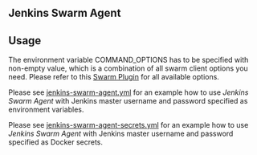 Jenkins Swarm Agent
-------------------

Usage
-----

The environment variable COMMAND_OPTIONS has to be specified with non-empty value, which is a combination of all swarm client options you need. Please refer to this [Swarm Plugin](https://wiki.jenkins-ci.org/display/JENKINS/Swarm+Plugin) for all available options.

Please see [jenkins-swarm-agent.yml](https://github.com/vfarcic/docker-flow-stacks/tree/master/jenkins#jenkins-swarm-agentyml) for an example how to use *Jenkins Swarm Agent* with Jenkins master username and password specified as environment variables.

Please see [jenkins-swarm-agent-secrets.yml](https://github.com/vfarcic/docker-flow-stacks/tree/master/jenkins#jenkins-swarm-agent-secretsyml) for an example how to use *Jenkins Swarm Agent* with Jenkins master username and password specified as Docker secrets.
